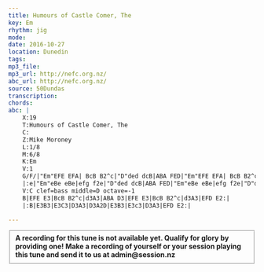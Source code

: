 ```yaml
---
title: Humours of Castle Comer, The
key: Em
rhythm: jig
mode:
date: 2016-10-27
location: Dunedin
tags:
mp3_file:
mp3_url: http://nefc.org.nz/
abc_url: http://nefc.org.nz/
source: 50Dundas
transcription:
chords: 
abc: |
    X:19
    T:Humours of Castle Comer, The
    C:
    Z:Mike Moroney
    L:1/8
    M:6/8
    K:Em
    V:1
    G/F/|"Em"EFE EFA| BcB B2^c|"D"ded dcB|ABA FED|"Em"EFE EFA| BcB B2^c|"D"dcB AFD|"Em"E3E2:|
    |:e|"Em"eBe eBe|efg f2e|"D"ded dcB|ABA FED|"Em"eBe eBe|efg f2e|"D"dcB AFD|"Em"E3E2:|
    V:C clef=bass middle=D octave=-1
    B|EFE E3|BcB B2^c|d3A3|ABA D3|EFE E3|BcB B2^c|d3A3|EFD E2:|
    |:B|E3B3|E3C3|D3A3|D3A2D|E3B3|E3c3|D3A3|EFD E2:|

---
```

<fieldset><strong>A recording for this tune is not available yet. Qualify for glory by providing one!
Make a recording of yourself or your session playing this tune and send it to us at admin@session.nz</strong></fieldset><br />
